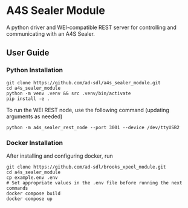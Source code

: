 # A4S Sealer Module

A python driver and WEI-compatible REST server for controlling and communicating with an A4S Sealer.

## User Guide

### Python Installation

```
git clone https://github.com/ad-sdl/a4s_sealer_module.git
cd a4s_sealer_module
python -m venv .venv && src .venv/bin/activate
pip install -e .
```

To run the WEI REST node, use the following command (updating arguments as needed)

```
python -m a4s_sealer_rest_node --port 3001 --device /dev/ttyUSB2
```

### Docker Installation

After installing and configuring docker, run

```
git clone https://github.com/ad-sdl/brooks_xpeel_module.git
cd a4s_sealer_module
cp example.env .env
# Set appropriate values in the .env file before running the next commands
docker compose build
docker compose up
```
